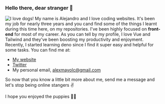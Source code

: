 ### Hello there, dear stranger 👀
![I love dogs!](https://placedog.net/1024/340?random)
My name is Alejandro and I love coding websites. It's been my job for nearly three years and you cand find some of the things I learnt during this time here, on my repositories.
I've been highly focused on **front-end** for most of my career. As you can tell by my profile, I love Vue and Tailwind and they've been boosting my productivity and enjoyment.
Recently, I started learning deno since I find it super easy and helpful for some tasks.
You can find me at: 
- [My website](https://alexmayol.dev/en/)
- [Twitter](https://twitter.com/Alex_Mayol_)
- My personal email, alexmayolc@gmail.com


So now that you know a little bit more about me, send me a message and let's stop being online stangers ✌️

I hope you enjoyed the puppies 💖💖
